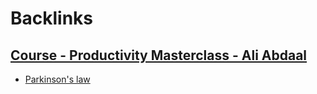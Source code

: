 
# Backlinks
## [Course - Productivity Masterclass - Ali Abdaal](<Course - Productivity Masterclass - Ali Abdaal.md>)
- [Parkinson's law](<Parkinson's law.md>)

